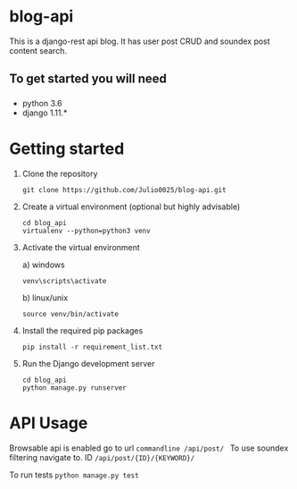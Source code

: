 # blog-api
This is a django-rest api blog. It has user post CRUD and soundex post content search. 

## To get started you will need
###
* python 3.6
* django 1.11.*
###

# Getting started

1) Clone the repository

	```commandline
	git clone https://github.com/Julio0025/blog-api.git
	```

2) Create a virtual environment (optional but highly advisable)

	```commandline
	cd blog_api
	virtualenv --python=python3 venv
	```

3) Activate the virtual environment

	a) windows 
	```commandline
	venv\scripts\activate
	```

	b) linux/unix
	```commandline 
	source venv/bin/activate
	```

4) Install the required pip packages

	```commandline
	pip install -r requirement_list.txt
	```

5) Run the Django development server

	```commandline
	cd blog_api
	python manage.py runserver
	```


# API Usage
Browsable api is enabled go to url 
	```commandline
	/api/post/
	```
To use soundex filtering navigate to. ID 
	```
	/api/post/{ID}/{KEYWORD}/
	```

To run tests
	```
	python manage.py test
	```




